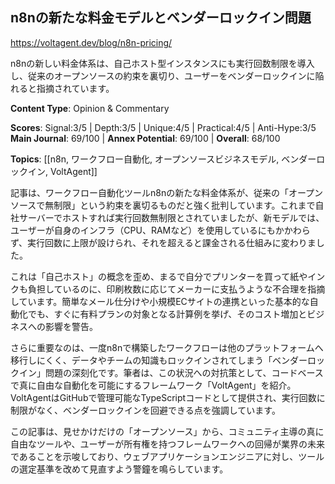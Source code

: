 ## n8nの新たな料金モデルとベンダーロックイン問題

https://voltagent.dev/blog/n8n-pricing/

n8nの新しい料金体系は、自己ホスト型インスタンスにも実行回数制限を導入し、従来のオープンソースの約束を裏切り、ユーザーをベンダーロックインに陥れると指摘されています。

**Content Type**: Opinion & Commentary

**Scores**: Signal:3/5 | Depth:3/5 | Unique:4/5 | Practical:4/5 | Anti-Hype:3/5
**Main Journal**: 69/100 | **Annex Potential**: 69/100 | **Overall**: 68/100

**Topics**: [[n8n, ワークフロー自動化, オープンソースビジネスモデル, ベンダーロックイン, VoltAgent]]

記事は、ワークフロー自動化ツールn8nの新たな料金体系が、従来の「オープンソースで無制限」という約束を裏切るものだと強く批判しています。これまで自社サーバーでホストすれば実行回数無制限とされていましたが、新モデルでは、ユーザーが自身のインフラ（CPU、RAMなど）を使用しているにもかかわらず、実行回数に上限が設けられ、それを超えると課金される仕組みに変わりました。

これは「自己ホスト」の概念を歪め、まるで自分でプリンターを買って紙やインクも負担しているのに、印刷枚数に応じてメーカーに支払うような不合理を指摘しています。簡単なメール仕分けや小規模ECサイトの連携といった基本的な自動化でも、すぐに有料プランの対象となる計算例を挙げ、そのコスト増加とビジネスへの影響を警告。

さらに重要なのは、一度n8nで構築したワークフローは他のプラットフォームへ移行しにくく、データやチームの知識もロックインされてしまう「ベンダーロックイン」問題の深刻化です。筆者は、この状況への対抗策として、コードベースで真に自由な自動化を可能にするフレームワーク「VoltAgent」を紹介。VoltAgentはGitHubで管理可能なTypeScriptコードとして提供され、実行回数に制限がなく、ベンダーロックインを回避できる点を強調しています。

この記事は、見せかけだけの「オープンソース」から、コミュニティ主導の真に自由なツールや、ユーザーが所有権を持つフレームワークへの回帰が業界の未来であることを示唆しており、ウェブアプリケーションエンジニアに対し、ツールの選定基準を改めて見直すよう警鐘を鳴らしています。